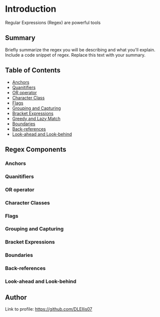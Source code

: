 # Introduction

Regular Expressions (Regex) are powerful tools 

## Summary

Briefly summarize the regex you will be describing and what you'll explain. Include a code snippet of regex. Replace this text with your summary.

## Table of Contents

- [Anchors](#anchors)
- [Quanitifiers](#quantifiers)
- [OR operator](#or-operator)
- [Character Class](#character-class)
- [Flags](#flags)
- [Grouping and Capturing](#grouping-and-capturing)
- [Bracket Expressions](#bracket-expressions)
- [Greedy and Lazy Match](#greedy-and-lazy-match)
- [Boundaries](#boundaries)
- [Back-references](#back-references)
- [Look-ahead and Look-behind](look-ahead-and-look-behind)

## Regex Components

### Anchors

### Quanitifiers

### OR operator

### Character Classes

### Flags

### Grouping and Capturing

### Bracket Expressions

### Boundaries

### Back-references

### Look-ahead and Look-behind

## Author

Link to profile: https://github.com/DLEllis07
